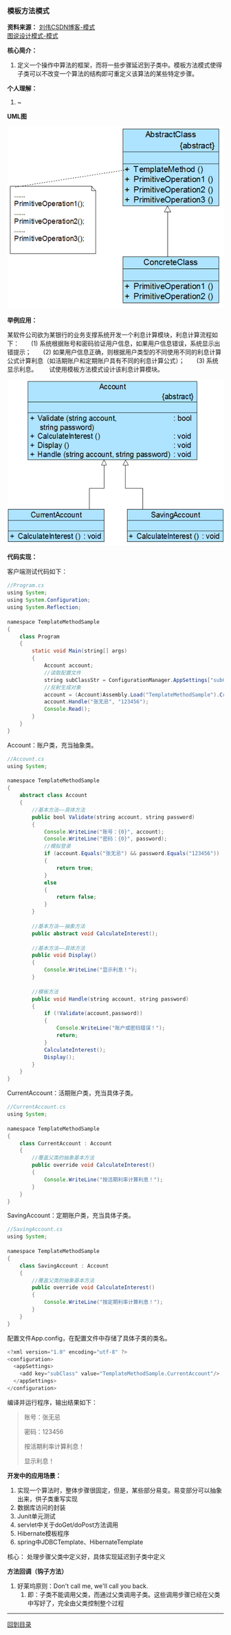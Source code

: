 
### 模板方法模式

**资料来源：**
[刘伟CSDN博客-模式]()  
[图说设计模式-模式]()

**核心简介：**
1. 定义一个操作中算法的框架，而将一些步骤延迟到子类中。模板方法模式使得子类可以不改变一个算法的结构即可重定义该算法的某些特定步骤。

**个人理解：**
1. ~

**UML图**  

![](图片/模板方法模式_UML图.jpg)

**举例应用：**

某软件公司欲为某银行的业务支撑系统开发一个利息计算模块，利息计算流程如下：
      (1) 系统根据账号和密码验证用户信息，如果用户信息错误，系统显示出错提示；
      (2) 如果用户信息正确，则根据用户类型的不同使用不同的利息计算公式计算利息（如活期账户和定期账户具有不同的利息计算公式）；
      (3) 系统显示利息。
      试使用模板方法模式设计该利息计算模块。

![](图片/模板方法模式_举例图.jpg)

**代码实现：**

客户端测试代码如下：
```java
//Program.cs
using System;
using System.Configuration;
using System.Reflection;
 
namespace TemplateMethodSample
{
    class Program
    {
        static void Main(string[] args)
        {
            Account account;
            //读取配置文件
            string subClassStr = ConfigurationManager.AppSettings["subClass"];
            //反射生成对象
            account = (Account)Assembly.Load("TemplateMethodSample").CreateInstance(subClassStr);
            account.Handle("张无忌", "123456");
            Console.Read();
        }
    }
}
```
Account：账户类，充当抽象类。

```java
//Account.cs
using System;
 
namespace TemplateMethodSample
{
    abstract class Account
    {
        //基本方法——具体方法
        public bool Validate(string account, string password) 
        {
		    Console.WriteLine("账号：{0}", account);
            Console.WriteLine("密码：{0}", password);
            //模拟登录
            if (account.Equals("张无忌") && password.Equals("123456")) 
            {
			    return true;
		    }
		    else 
            {
			    return false;
		    }
	    }
 
        //基本方法——抽象方法
        public abstract void CalculateInterest();
 
        //基本方法——具体方法
        public void Display() 
        {
            Console.WriteLine("显示利息！");
	    }
 
        //模板方法
        public void Handle(string account, string password) 
        {
		    if (!Validate(account,password)) 
            {
                Console.WriteLine("账户或密码错误！");
			    return;
		    }
		    CalculateInterest();
		    Display();
	    }
    }
}
```
CurrentAccount：活期账户类，充当具体子类。
```java
//CurrentAccount.cs
using System;
 
namespace TemplateMethodSample
{
    class CurrentAccount : Account
    {
        //覆盖父类的抽象基本方法
        public override void CalculateInterest() 
        {
		    Console.WriteLine("按活期利率计算利息！");
	    }
    }
}
```
SavingAccount：定期账户类，充当具体子类。
```java
//SavingAccount.cs
using System;
 
namespace TemplateMethodSample
{
    class SavingAccount : Account
    {
        //覆盖父类的抽象基本方法
        public override void CalculateInterest() 
        {
		    Console.WriteLine("按定期利率计算利息！");
	    }
    }
}
```
配置文件App.config，在配置文件中存储了具体子类的类名。
```java
<?xml version="1.0" encoding="utf-8" ?>
<configuration>
  <appSettings>
    <add key="subClass" value="TemplateMethodSample.CurrentAccount"/>
  </appSettings>
</configuration>
```

编译并运行程序，输出结果如下：
> 账号：张无忌
> 
> 密码：123456
> 
> 按活期利率计算利息！
> 
> 显示利息！

**开发中的应用场景：**
1. 实现一个算法时，整体步骤很固定，但是，某些部分易变。易变部分可以抽象出来，供子类重写实现
2. 数据库访问的封装
3. Junit单元测试
4. servlet中关于doGet/doPost方法调用
5. Hibernate模板程序
6. spring中JDBCTemplate、HibernateTemplate

核心：
 处理步骤父类中定义好，具体实现延迟到子类中定义

**方法回调（钩子方法）**
1. 好莱坞原则：Don't call me, we'll call you back.
	1. 即：子类不能调用父类，而通过父类调用子类。这些调用步骤已经在父类中写好了，完全由父类控制整个过程




----

[回到目录](设计模式目录.md)